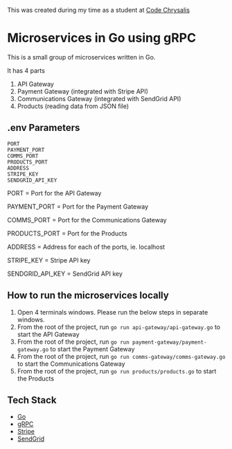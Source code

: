 This was created during my time as a student at [Code Chrysalis](https://www.codechrysalis.io/)

# Microservices in Go using gRPC

This is a small group of microservices written in Go.

It has 4 parts

1. API Gateway
2. Payment Gateway (integrated with Stripe API)
3. Communications Gateway (integrated with SendGrid API)
4. Products (reading data from JSON file)

## .env Parameters

```
PORT
PAYMENT_PORT
COMMS_PORT
PRODUCTS_PORT
ADDRESS
STRIPE_KEY
SENDGRID_API_KEY
```

PORT = Port for the API Gateway

PAYMENT_PORT = Port for the Payment Gateway

COMMS_PORT = Port for the Communications Gateway

PRODUCTS_PORT = Port for the Products

ADDRESS = Address for each of the ports, ie. localhost

STRIPE_KEY = Stripe API key

SENDGRID_API_KEY = SendGrid API key

## How to run the microservices locally

1. Open 4 terminals windows. Please run the below steps in separate windows.
2. From the root of the project, run `go run api-gateway/api-gateway.go` to start the API Gateway
3. From the root of the project, run `go run payment-gateway/payment-gateway.go` to start the Payment Gateway
4. From the root of the project, run `go run comms-gateway/comms-gateway.go` to start the Communications Gateway
5. From the root of the project, run `go run products/products.go` to start the Products

## Tech Stack

- [Go](https://golang.org/)
- [gRPC](https://grpc.io/)
- [Stripe](https://stripe.com/)
- [SendGrid](https://sendgrid.com/)
